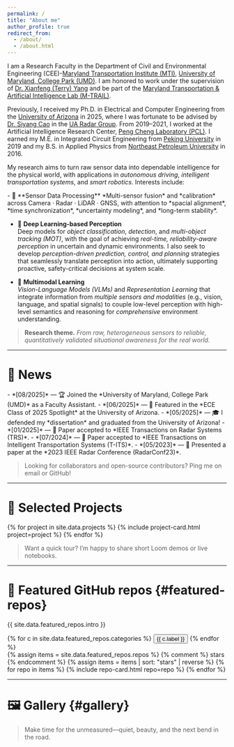 ```yaml
---
permalink: /
title: "About me"
author_profile: true
redirect_from:
  - /about/
  - /about.html
---
```



I am a Research Faculty in the Department of Civil and Environmental Engineering (CEE)-[Maryland Transportation Institute (MTI)](https://mti.umd.edu/), [University of Maryland, College Park (UMD)](https://umd.edu/). I am honored to work under the supervision of [Dr. Xianfeng (Terry) Yang](https://cee.umd.edu/clark/faculty/1706/Xianfeng-Terry-Yang) and be part of the [Maryland Transportation & Artificial Intelligence Lab (M-TRAIL)](https://mtrail.umd.edu/). 

Previously, I received my Ph.D. in Electrical and Computer Engineering from the [University of Arizona](https://ece.engineering.arizona.edu/) in 2025, where I was fortunate to be advised by [Dr. Siyang Cao](https://ece.engineering.arizona.edu/faculty-staff/faculty/siyang-cao) in the [UA Radar Group](https://github.com/radar-lab). From 2019–2021, I worked at the Artificial Intelligence Research Center, [Peng Cheng Laboratory (PCL)](https://www.pcl.ac.cn/). I earned my M.E. in Integrated Circuit Engineering from [Peking University](https://english.pku.edu.cn/) in 2019 and my B.S. in Applied Physics from [Northeast Petroleum University](https://www.nepu.edu.cn/en/) in 2016. 



My research aims to turn raw sensor data into dependable intelligence for the physical world, with applications in *autonomous driving*, *intelligent transportation systems*, and *smart robotics*. Interests include:


<div class="smaller-text" markdown="1">
- 📸 **Sensor Data Processing**  
  *Multi-sensor fusion* and *calibration* across Camera · Radar · LiDAR · GNSS, with attention to *spacial alignment*, *time synchronization*, *uncertainty modeling*, and *long-term stability*.

- 🎯 **Deep Learning-based Perception**  
  Deep models for *object classification*, *detection*, and *multi-object tracking (MOT)*, with the goal of achieving *real-time, reliability-aware perception* in uncertain and dynamic environments. I also seek to develop *perception-driven prediction, control, and planning* strategies that seamlessly translate perception into action, ultimately supporting proactive, safety-critical decisions at system scale.

- 🔀 **Multimodal Learning**  
  *Vision-Language Models (VLMs)* and *Representation Learning* that integrate information from *multiple sensors and modalities* (e.g., vision, language, and spatial signals) to couple low-level perception with high-level semantics and reasoning for *comprehensive* environment understanding. 
</div>



> **Research theme.** *From raw, heterogeneous sensors to reliable, quantitatively validated situational awareness for the real world.*

---


# 📢 News  
<div class="smaller-text" markdown="1">
- *[08/2025]* — 🏆 Joined the *University of Maryland, College Park (UMD)* as a Faculty Assistant.  
- *[06/2025]* — 🌟 Featured in the *ECE Class of 2025 Spotlight* at the University of Arizona.  
- *[05/2025]* — 🎓 I defended my *dissertation* and graduated from the University of Arizona!  
- *[01/2025]* — 📄 Paper accepted to *IEEE Transactions on Radar Systems (TRS)*.  
- *[07/2024]* — 📄 Paper accepted to *IEEE Transactions on Intelligent Transportation Systems (T-ITS)*.  
- *[05/2023]* — 🎤 Presented a paper at the *2023 IEEE Radar Conference (RadarConf23)*.  
</div>

> Looking for collaborators and open-source contributors? Ping me on email or GitHub!

---

# 🔬 Selected Projects

{% for project in site.data.projects %}
  {% include project-card.html project=project %}
{% endfor %}



> Want a quick tour? I’m happy to share short Loom demos or live notebooks.

---

# 🧰 Featured GitHub repos {#featured-repos}

<p class="repos-intro">{{ site.data.featured_repos.intro }}</p>

<div id="filters-repos" class="filters">
  {% for c in site.data.featured_repos.categories %}
    <button class="filter-pill{% if forloop.first %} active{% endif %}" data-filter="{{ c.key }}">{{ c.label }}</button>
  {% endfor %}
</div>

<div id="github-cards">
  {% assign items = site.data.featured_repos.repos %}
  {% comment %} stars  {% endcomment %}
  {% assign items = items | sort: "stars" | reverse %}
  {% for repo in items %}
    {% include repo-card.html repo=repo %}
  {% endfor %}
</div>

<script>
(function() {
  const pills = document.querySelectorAll('#filters-repos .filter-pill');
  const cards = document.querySelectorAll('#github-cards .github-card');

  function applyFilter(key) {
    cards.forEach(card => {
      const cat = card.getAttribute('data-filter') || 'all';
      card.style.display = (key === 'all' || key === cat) ? '' : 'none';
    });
  }
  pills.forEach(btn => {
    btn.addEventListener('click', () => {
      pills.forEach(b => b.classList.remove('active'));
      btn.classList.add('active');
      applyFilter(btn.getAttribute('data-filter'));
    });
  });
})();
</script>


---

# 🖼️ Gallery {#gallery}

<!-- 
<p class="gallery-intro">{{ site.data.gallery.intro }}</p>

<div class="gallery-wrap">
  {% for item in site.data.gallery.items %}
  <div class="gallery">
    <a href="{{ item.src }}" target="_blank" rel="noopener">
      <img src="{{ item.src }}" alt="{{ item.alt | escape }}" loading="lazy">
    </a>
    <div class="desc">
      {{ item.caption }} ({{ item.year }})
    </div>
  </div>
  {% endfor %}
  <div class="clearfix"></div>
</div> 
-->


 
> Make time for the unmeasured—quiet, beauty, and the next bend in the road.

